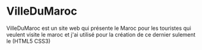 # VilleDuMaroc
VilleDuMaroc est un site web qui présente le Maroc pour les touristes qui veulent visite le maroc et j'ai utilisé pour la création de ce dernier  sulement le (HTML5 CSS3)
